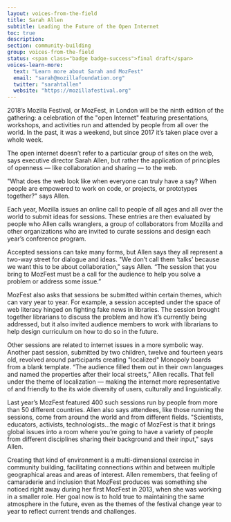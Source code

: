 ```yaml
---
layout: voices-from-the-field
title: Sarah Allen
subtitle: Leading the Future of the Open Internet
toc: true
description:
section: community-building
group: voices-from-the-field
status: <span class="badge badge-success">final draft</span>
voices-learn-more:
  text: "Learn more about Sarah and MozFest"
  email: "sarah@mozillafoundation.org"
  twitter: "sarahtallen"
  website: "https://mozillafestival.org"
---
```


2018’s Mozilla Festival, or MozFest, in London will be the ninth edition of the gathering: a celebration of the "open Internet" featuring presentations, workshops, and activities run and attended by people from all over the world.  In the past, it was a weekend, but since 2017 it’s taken place over a whole week.

The open internet doesn’t refer to a particular group of sites on the web, says executive director Sarah Allen, but rather the application of principles of openness — like collaboration and sharing — to the web.

"What does the web look like when everyone can truly have a say? When people are empowered to work on code, or projects, or prototypes together?" says Allen.

Each year, Mozilla issues an online call to people of all ages and all over the world to submit ideas for sessions. These entries are then evaluated by people who Allen calls wranglers, a group of collaborators from Mozilla and other organizations who are invited to curate sessions and design each year’s conference program.

Accepted sessions can take many forms, but Allen says they all represent a two-way street for dialogue and ideas. "We don’t call them ‘talks’ because we want this to be about collaboration," says Allen. “The session that you bring to MozFest must be a call for the audience to help you solve a problem or address some issue.”

MozFest also asks that sessions be submitted within certain themes, which can vary year to year. For example, a session accepted under the space of web literacy hinged on fighting fake news in libraries. The session brought together librarians to discuss the problem and how it’s currently being addressed, but it also invited audience members to work with librarians to help design curriculum on how to do so in the future.

Other sessions are related to internet issues in a more symbolic way. Another past session, submitted by two children, twelve and fourteen years old, revolved around participants creating "localized" Monopoly boards from a blank template. “The audience filled them out in their own languages and named the properties after their local streets,” Allen recalls. That fell under the theme of localization — making the internet more representative of and friendly to the its wide diversity of users, culturally and linguistically.

Last year’s MozFest featured 400 such sessions run by people from more than 50 different countries. Allen also says attendees, like those running the sessions, come from around the world and from different fields. "Scientists, educators, activists, technologists…the magic of MozFest is that it brings global issues into a room where you’re going to have a variety of people from different disciplines sharing their background and their input," says Allen.

Creating that kind of environment is a multi-dimensional exercise in community building, facilitating connections within and between multiple geographical areas and areas of interest. Allen remembers, that feeling of camaraderie and inclusion that MozFest produces was something she noticed right away during her first MozFest in 2013, when she was working in a smaller role. Her goal now is to hold true to maintaining the same atmosphere in the future, even as the themes of the festival change year to year to reflect current trends and challenges.
